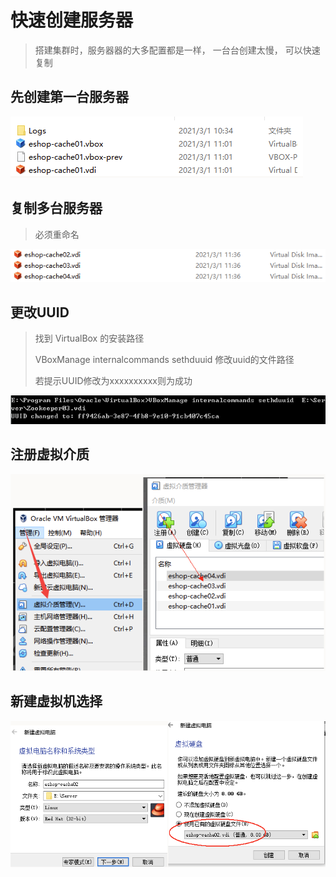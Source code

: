 # 快速创建服务器

> 搭建集群时，服务器器的大多配置都是一样， 一台台创建太慢， 可以快速复制

## 先创建第一台服务器

![image.png](./assets/1673225789343-image.png)

## 复制多台服务器

> 必须重命名

![image.png](./assets/1673225812069-image.png)

## 更改UUID

> 找到 VirtualBox 的安装路径
>
> VBoxManage internalcommands sethduuid 修改uuid的文件路径
>
> 若提示UUID修改为xxxxxxxxxx则为成功

![image.png](./assets/1673225838263-image.png)

## 注册虚拟介质

![image.png](./assets/1673225911221-image.png)

## 新建虚拟机选择

![image.png](./assets/1673225949396-image.png)
